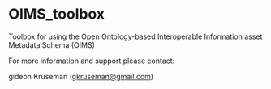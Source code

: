 # OIMS_toolbox
Toolbox for using the Open Ontology-based Interoperable Information asset Metadata Schema (OIMS)

For more information and support please contact:

gideon Kruseman (gkruseman@gmail.com)
